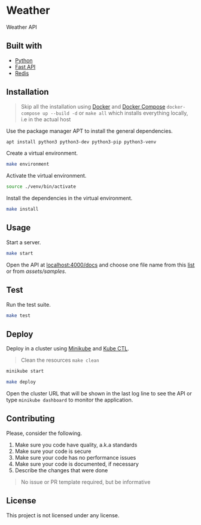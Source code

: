 # Weather

Weather API

## Built with

- [Python](https://www.python.org/)
- [Fast API](https://fastapi.tiangolo.com/)
- [Redis](https://redis.io/)

## Installation

> Skip all the installation using [Docker](https://www.digitalocean.com/community/tutorials/how-to-install-and-use-docker-on-ubuntu-20-04) and [Docker Compose](https://www.digitalocean.com/community/tutorials/how-to-install-and-use-docker-compose-on-ubuntu-20-04) `docker-compose up --build -d` or `make all` which installs everything locally, i.e in the actual host

Use the package manager APT to install the general dependencies.

```sh
apt install python3 python3-dev python3-pip python3-venv
```

Create a virtual environment.

```sh
make environment
```

Activate the virtual environment.

```sh
source ./venv/bin/activate
```

Install the dependencies in the virtual environment.

```sh
make install
```

## Usage

Start a server.

```sh
make start
```

Open the API at [localhost:4000/docs](http://localhost:4000/docs) and choose one file name from this [list](https://tgftp.nws.noaa.gov/data/observations/metar/decoded) or from _assets/samples_.

## Test

Run the test suite.

```sh
make test
```

## Deploy

Deploy in a cluster using [Minikube](https://minikube.sigs.k8s.io/docs/start/) and [Kube CTL](https://kubernetes.io/docs/tasks/tools/install-kubectl-linux/).

> Clean the resources `make clean`

```sh
minikube start
```

```sh
make deploy
```

Open the cluster URL that will be shown in the last log line to see the API or type `minikube dashboard` to monitor the application.

## Contributing

Please, consider the following.

1. Make sure you code have quality, a.k.a standards
2. Make sure your code is secure
3. Make sure your code has no performance issues
4. Make sure your code is documented, if necessary
5. Describe the changes that were done

> No issue or PR template required, but be informative

## License

This project is not licensed under any license.
